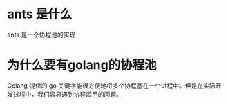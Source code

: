 # ants 是什么

ants 是一个协程池的实现

# 为什么要有golang的协程池

Golang 提供的 go 关键字能很方便地将多个协程塞在一个进程中。但是在实际开发过程中，我们容易遇到协程滥用的问题。




